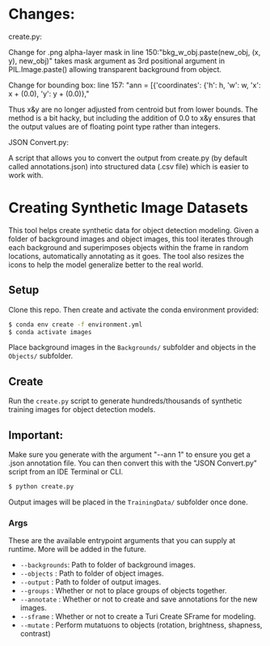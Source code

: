 # Changes:

create.py:

Change for .png alpha-layer mask in line 150:"bkg_w_obj.paste(new_obj, (x, y), new_obj)" takes mask argument as 3rd positional argument in PIL.Image.paste() allowing transparent background from object.

Change for bounding box: line 157: "ann = [{'coordinates': {'h': h, 'w': w, 'x': x + (0.0), 'y': y + (0.0)},"

Thus x&y are no longer adjusted from centroid but from lower bounds. The method is a bit hacky, but including the addition of 0.0 to x&y ensures that the output values are of floating point type rather than integers.

JSON Convert.py:

A script that allows you to convert the output from create.py (by default called annotations.json) into structured data (.csv file) which is easier to work with.

# Creating Synthetic Image Datasets
This tool helps create synthetic data for object detection modeling. Given
a folder of background images and object images, this tool iterates through each
background and superimposes objects within the frame in random locations,
automatically annotating as it goes. The tool also resizes the icons to help the
model generalize better to the real world.

## Setup
Clone this repo. Then create and activate the conda environment provided:
```bash
$ conda env create -f environment.yml
$ conda activate images
```

Place background images in the `Backgrounds/` subfolder and objects in
the `Objects/` subfolder.

## Create
Run the `create.py` script to generate hundreds/thousands of synthetic training
images for object detection models.

## Important:

Make sure you generate with the argument "--ann 1" to ensure you get a .json annotation file. You can then convert this with the "JSON Convert.py" script from an IDE Terminal or CLI.

```bash
$ python create.py
```

Output images will be placed in the `TrainingData/` subfolder once done.

### Args
These are the available entrypoint arguments that you can supply at runtime. More will be added in the future.

- `--backgrounds`: Path to folder of background images.
- `--objects`    : Path to folder of object images.
- `--output`     : Path to folder of output images.
- `--groups`     : Whether or not to place groups of objects together.
- `--annotate`   : Whether or not to create and save annotations for the new images.
- `--sframe`     : Whether or not to create a Turi Create SFrame for modeling.
- `--mutate`    : Perform mutatuons to objects (rotation, brightness, shapness, contrast)
